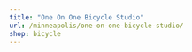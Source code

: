```yaml
---
title: "One On One Bicycle Studio"
url: /minneapolis/one-on-one-bicycle-studio/
shop: bicycle
---
```

